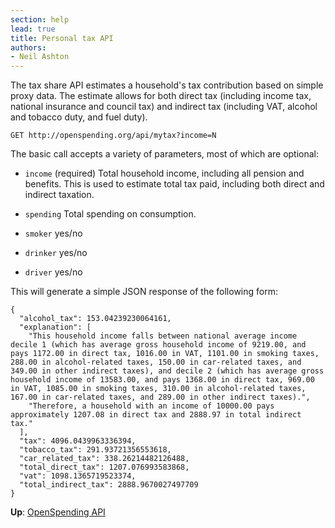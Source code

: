 ```yaml
---
section: help
lead: true
title: Personal tax API
authors:
- Neil Ashton
---
```

The tax share API estimates a household's tax contribution based on simple
proxy data. The estimate allows for both direct tax (including income tax,
national insurance and council tax) and indirect tax (including VAT, alcohol
and tobacco duty, and fuel duty).

    GET http://openspending.org/api/mytax?income=N

The basic call accepts a variety of parameters, most of which are optional:

* ``income`` (required)
  Total household income, including all pension and benefits. This is
  used to estimate total tax paid, including both direct and indirect
  taxation.

* ``spending``
  Total spending on consumption.

* ``smoker``
  yes/no

* ``drinker``
  yes/no

* ``driver``
  yes/no

This will generate a simple JSON response of the following form:

    {
      "alcohol_tax": 153.04239230064161,
      "explanation": [
        "This household income falls between national average income decile 1 (which has average gross household income of 9219.00, and pays 1172.00 in direct tax, 1016.00 in VAT, 1101.00 in smoking taxes, 288.00 in alcohol-related taxes, 150.00 in car-related taxes, and 349.00 in other indirect taxes), and decile 2 (which has average gross household income of 13583.00, and pays 1368.00 in direct tax, 969.00 in VAT, 1085.00 in smoking taxes, 310.00 in alcohol-related taxes, 167.00 in car-related taxes, and 289.00 in other indirect taxes).",
        "Therefore, a household with an income of 10000.00 pays approximately 1207.08 in direct tax and 2888.97 in total indirect tax."
      ],
      "tax": 4096.0439963336394,
      "tobacco_tax": 291.93721356553618,
      "car_related_tax": 338.26214482126488,
      "total_direct_tax": 1207.076993583868,
      "vat": 1098.1365719523374,
      "total_indirect_tax": 2888.9670027497709
    }

**Up**: [OpenSpending API](../)
